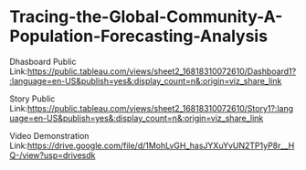 # Tracing-the-Global-Community-A-Population-Forecasting-Analysis


Dhasboard Public Link:https://public.tableau.com/views/sheet2_16818310072610/Dashboard1?:language=en-US&publish=yes&:display_count=n&:origin=viz_share_link

Story Public Link:https://public.tableau.com/views/sheet2_16818310072610/Story1?:language=en-US&publish=yes&:display_count=n&:origin=viz_share_link

Video Demonstration Link:https://drive.google.com/file/d/1MohLvGH_hasJYXuYvUN2TP1yP8r__HQ-/view?usp=drivesdk
